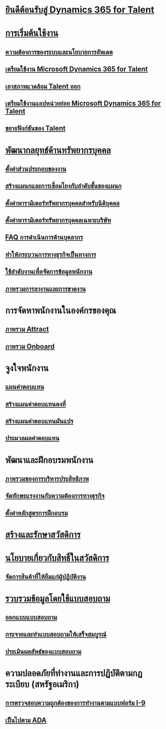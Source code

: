 # [ยินดีต้อนรับสู่ Dynamics 365 for Talent](index.md)

# [การเริ่มต้นใช้งาน](talent-get-started.md)
## [ความต้องการของระบบและนโยบายการอัพเดต](talent-versions-update-policy.md)
## [เตรียมใช้งาน Microsoft Dynamics 365 for Talent](provisioning-talent.md)
## [เอาสภาพแวดล้อม Talent ออก](remove-talent-environment.md)
## [เตรียมใช้งานแอปหน่วยย่อย Microsoft Dynamics 365 for Talent](modular-app-tech-faq.md)
## [ขยายฟังก์ชันของ Talent](extend-talent-functionality.md)

# [พัฒนากลยุทธ์ด้านทรัพยากรบุคคล](departments-jobs-positions.md)
## [ตั้งค่าส่วนประกอบของงาน](create-job.md)
## [สร้างแผนกและการเชื่อมโยงกับลำดับชั้นของแผนก](create-department-add-department-hierarchy.md)
## [ตั้งค่าพารามิเตอร์ทรัพยากรบุคคลสำหรับนิติบุคคล](set-up-hr-parameters-across-legal-entities.md)
## [ตั้งค่าพารามิเตอร์ทรัพยากรบุคคลเฉพาะบริษัท](set-up-company-specific-hr-parameters.md)
## [FAQ การดำเนินการด้านบุคลากร](personnel-actions-faq.md)
## [ทำให้กระบวนการทางธุรกิจเป็นทางการ](formalize-business-processes.md)
## [ใช้ลำดับงานเพื่อจัดการข้อมูลพนักงาน](workflow-manage-employee-information.md)
## [ภาพรวมการลางานและการขาดงาน](leave-absence-overview.md)

# การจัดหาพนักงานในองค์กรของคุณ
## [ภาพรวม Attract](attract-overview.md) 
## [ภาพรวม Onboard](create-onboarding-experience.md)

# จูงใจพนักงาน
## [แผนค่าตอบแทน](compensation-plans.md)
## [สร้างแผนค่าตอบแทนคงที่](create-fixed-compensation-plans.md)
## [สร้างแผนค่าตอบแทนผันแปร](create-variable-compensation-plans.md)
## [ประมวลผลค่าตอบแทน](process-compensation.md)

# พัฒนาและฝึกอบรมพนักงาน
## [ภาพรวมของการบริหารประสิทธิภาพ](performance-management-overview.md)
## [จัดทักษะแรงงานกับความต้องการทางธุรกิจ](skills.md)
## [ตั้งค่าหลักสูตรการฝึกอบรม](courses.md)

# [สร้างและรักษาสวัสดิการ](manage-benefit-program.md)
# [นโยบายเกี่ยวกับสิทธิ์ในสวัสดิการ](benefit-eligibility-policies.md)
## [จัดการสินค้าที่ให้ยืมแก่ผู้ปฏิบัติงาน](loan-items.md)

# [รวบรวมข้อมูลโดยใช้แบบสอบถาม](questionnaires.md)
## [ออกแบบแบบสอบถาม](design-questionnaires.md)
## [กระจายและทำแบบสอบถามให้เสร็จสมบูรณ์](distribute-questionnaires.md)
## [ประเมินผลลัพธ์ของแบบสอบถาม](evaluate-questionnaire-results.md)

# ความปลอดภัยที่ทำงานและการปฏิบัติตามกฎระเบียบ (สหรัฐอเมริกา)
## [การตรวจสอบความถูกต้องของการทำงานตามแบบฟอร์ม I-9](../fin-and-ops/hr/localizations/noam-usa-form-i-9-verification.md?toc=/talent/toc.json)
## [เป็นไปตาม ADA](../fin-and-ops/hr/localizations/noam-usa-comply-ada.md?toc=/talent/toc.json)
